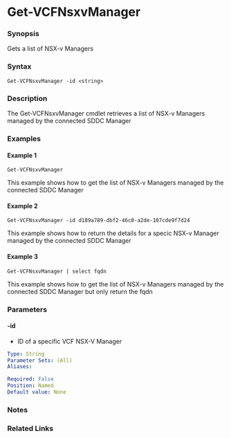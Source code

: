 # Get-VCFNsxvManager

### Synopsis
Gets a list of NSX-v Managers

### Syntax
```
Get-VCFNsxvManager -id <string>
```

### Description
The Get-VCFNsxvManager cmdlet retrieves a list of NSX-v Managers managed by the connected SDDC Manager

### Examples
#### Example 1
```
Get-VCFNsxvManager
```
This example shows how to get the list of NSX-v Managers managed by the connected SDDC Manager

#### Example 2
```
Get-VCFNsxvManager -id d189a789-dbf2-46c0-a2de-107cde9f7d24
```
This example shows how to return the details for a specic NSX-v Manager managed by the connected SDDC Manager

#### Example 3
```
Get-VCFNsxvManager | select fqdn
```
This example shows how to get the list of NSX-v Managers managed by the connected SDDC Manager but only return the fqdn

### Parameters

#### -id
- ID of a specific VCF NSX-V Manager

```yaml
Type: String
Parameter Sets: (All)
Aliases:

Required: False
Position: Named
Default value: None
```

### Notes

### Related Links
